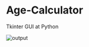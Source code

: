 # Age-Calculator
Tkinter GUI at Python

![output](https://user-images.githubusercontent.com/100465483/176228411-44b6e867-2eaf-4558-9b5a-0c601135544f.jpg)

